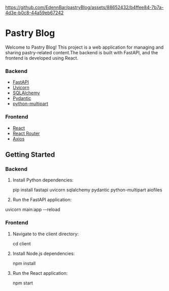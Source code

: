 

https://github.com/EdennBar/pastryBlog/assets/88652432/b4ffee84-7b7a-4d3e-b0c8-44a59eb67242

# Pastry Blog

Welcome to Pastry Blog! This project is a web application for managing and sharing
pastry-related content.The backend is built with FastAPI,
and the frontend is developed using React.


### Backend

- [FastAPI](https://fastapi.tiangolo.com/)
- [Uvicorn](https://www.uvicorn.org/)
- [SQLAlchemy](https://www.sqlalchemy.org/)
- [Pydantic](https://pydantic-docs.helpmanual.io/)
- [python-multipart](https://github.com/andrew-d/python-multipart)


### Frontend

- [React](https://reactjs.org/)
- [React Router](https://reactrouter.com/)
- [Axios](https://axios-http.com/)

## Getting Started

### Backend

1. Install Python dependencies:

   pip install fastapi uvicorn sqlalchemy pydantic python-multipart aiofiles

2. Run the FastAPI application:

uvicorn main:app --reload

### Frontend

1. Navigate to the client directory:

   cd client

2. Install Node.js dependencies:

   npm install
   
4. Run the React application:

   npm start

